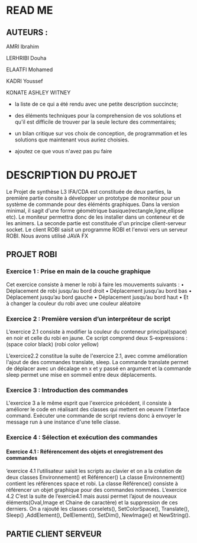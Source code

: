 # READ ME
## AUTEURS :

AMRI Ibrahim

LERHRIBI Douha

ELAATFI Mohamed

KADRI Youssef

KONATE ASHLEY WITNEY

- la liste de ce qui a été rendu avec une petite description succincte;
- des éléments techniques pour la comprehension de vos solutions et qu'il est difficile de trouver par la seule lecture des commentaires;
- un bilan critique sur vos choix de conception, de programmation et les solutions que maintenant vous auriez choisies.

- ajoutez ce que vous n'avez pas pu faire



# DESCRIPTION DU PROJET
Le Projet de synthèse L3 IFA/CDA  est constituée de deux parties, la première partie consite à développer un prototype de moniteur pour un système de commande pour des éléménts graphiques. Dans la version minimal, il sagit d'une forme géométrique basique(rectangle,ligne,ellipse etc). Le moniteur permettra donc de les installer dans un conteneur et de les animers.
La seconde partie est constituée d'un principe client-serveur socket.
Le client ROBI saisit un programme ROBI et l'envoi vers un serveur ROBI. Nous avons utilisé JAVA FX


## PROJET ROBI 
### Exercice 1 : Prise en main de la couche graphique
Cet exercice consiste à mener le robi à faire les mouvements suivants :
• Déplacement de robi jusqu’au bord droit
• Déplacement jusqu’au bord bas
• Déplacement jusqu’au bord gauche
• Déplacement jusqu’au bord haut
• Et à changer la couleur du robi avec une couleur aléatoire

### Exercice 2 : Première version d’un interpréteur de script


L’exercice 2.1 consiste à modifier la couleur du conteneur principal(space) en noir et celle du robi en jaune. Ce
script comprend deux S-expressions : (space color black) (robi color yellow)

L’exercice2.2 constitue la suite de l'exercice 2.1, avec comme amélioration l'ajout de des commandes translate, sleep. La commande translate permet de déplacer avec un décalage en x et y passé en argument et la commande sleep permet une mise en sommeil entre deux déplacements.

### Exercice 3 : Introduction des commandes

L'exercice 3 a le même esprit que l'exercice précédent, il consiste à améliorer le code en réalisant des classes qui mettent en oeuvre l'interface command. Exécuter une commande de script reviens donc à envoyer le message run  à une instance d'une telle  classe.


### Exercice 4 : Sélection et exécution des commandes
#### Exercice 4.1 : Référencement des objets et enregistrement des commandes



’exercice 4.1 l’utilisateur saisit les scripts au clavier et on a la création de deux classes 
Environnement() et Référencer() 
La classe Environnement() contient les références space et robi.
La classe Référence() consiste à référencer un objet graphique pour des commandes 
nommées.
L’exercice 4.2
C’est la suite de l’exercie4.1 mais aussi permet l’ajout de nouveaux éléments(Oval,Image 
et Chaine de caractère) et la suppression de ces derniers.
On a rajouté les classes corselets(), SetColorSpace(), Translate(), Sleep() ,AddElement(), 
DelElement(), SetDim(), NewImage() et NewString().


## PARTIE CLIENT SERVEUR
